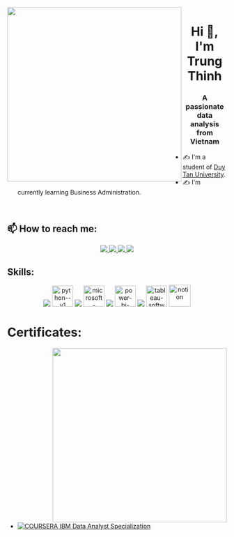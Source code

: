 <img align="left" width="400" src="https://github.githubassets.com/images/modules/profile/profile-first-repo.svg">
<h1 align="center">Hi 👋, I'm Trung Thinh</h1>
<p align="center">
  <h3 align="center">A passionate data analysis from Vietnam </h3>
</p>


- ✍ I'm a student of [Duy Tan University](https://duytan.edu.vn//).
- ✍ I'm currently learning Business Administration.

<br />

## 📫 How to reach me:

<p align="center">
  <a href="https://www.linkedin.com/in/trung-thinh/" target="_blank">
    <img src="https://img.icons8.com/fluent/48/000000/linkedin.png"/>
  </a>
  <a href="https://www.facebook.com/profile.php?id=100035294798352" alt="Facebook">
    <img src="https://img.icons8.com/fluent/48/000000/facebook-new.png" target="_blank" />
  </a> 
  <a href="https://github.com/sintynguyen" alt="Github">
    <img src="https://img.icons8.com/fluent/48/000000/github.png"/>
  </a>
  <a href="mailto:tt.varick30@gmail.com" alt="Email">
    <img src="https://img.icons8.com/fluent/48/000000/mailing.png"/>
  </a>
</p>

## Skills:
<p align="center">
  <img src="https://img.icons8.com/color/48/000000/microsoft-sql-server.png"/>
  <img width="48" height="48" src="https://img.icons8.com/color/48/python--v1.png" alt="python--v1"/>
  <img src="https://img.icons8.com/color/48/000000/mysql-logo.png"/>
  <img width="48" height="48" src="https://img.icons8.com/color/48/microsoft-excel-2019--v1.png" alt="microsoft-excel-2019--v1"/>
  <img src="https://img.icons8.com/color/48/000000/visual-studio-code-2019.png"/>
  <img width="48" height="48" src="https://img.icons8.com/fluency/48/power-bi-2021.png" alt="power-bi-2021"/>
  <img src="https://img.icons8.com/dusk/48/000000/anaconda.png"/>
  <img width="48" height="48" src="https://img.icons8.com/color/48/tableau-software.png" alt="tableau-software"/>
  <img width="50" height="50" src="https://img.icons8.com/bubbles/50/notion.png" alt="notion"/>
</p>


# Certificates:

<img align="right" width="400" src="https://github.githubassets.com/images/modules/profile/profile-joined-github.svg">

- [![COURSERA](https://img.shields.io/badge/-COURSERA-blue) IBM Data Analyst Specialization](https://www.coursera.org/account/accomplishments/specialization/certificate/RPDXKCV6B83K)

